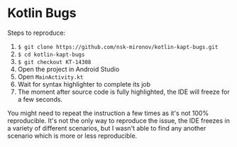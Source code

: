 Kotlin Bugs
===========================================

Steps to reproduce:

1. `$ git clone https://github.com/nsk-mironov/kotlin-kapt-bugs.git`
2. `$ cd kotlin-kapt-bugs`
3. `$ git checkout KT-14308`
4. Open the project in Android Studio
5. Open `MainActivity.kt`
6. Wait for syntax highlighter to complete its job
7. The moment after source code is fully highlighted, the IDE will freeze for a few seconds.

You might need to repeat the instruction a few times as it's not 100% reproducible. It's not the only way to reproduce the issue, the IDE freezes in a variety of different scenarios, but I wasn't able to find any another scenario which is more or less reproducible.
